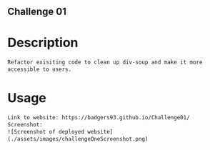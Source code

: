 ## Challenge 01

# Description
    Refactor exisiting code to clean up div-soup and make it more accessible to users.

# Usage
    Link to website: https://badgers93.github.io/Challenge01/
    Screenshot: 
    ![Screenshot of deployed website](./assets/images/challengeOneScreenshot.png)